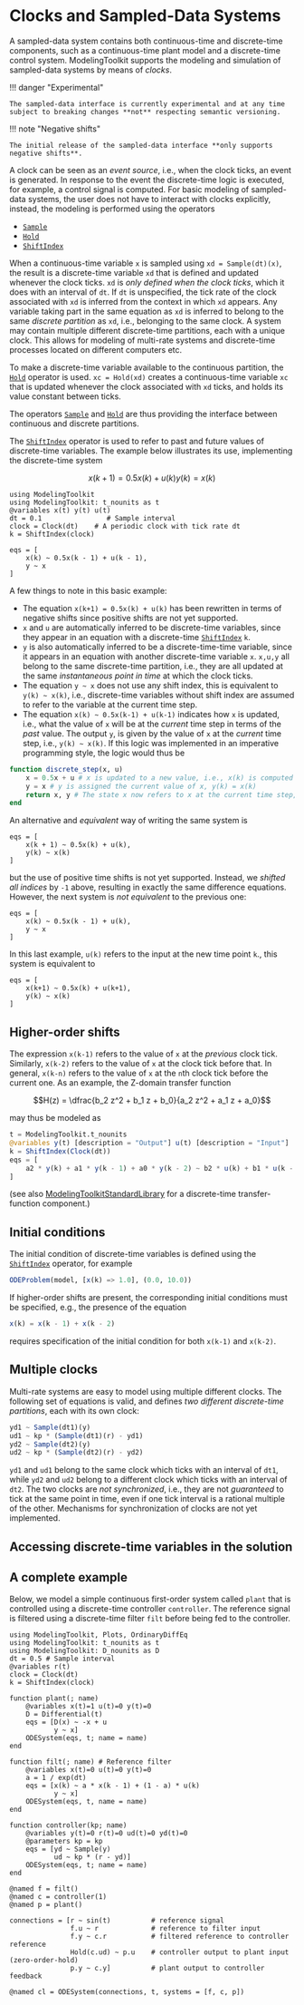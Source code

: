 # Clocks and Sampled-Data Systems

A sampled-data system contains both continuous-time and discrete-time components, such as a continuous-time plant model and a discrete-time control system. ModelingToolkit supports the modeling and simulation of sampled-data systems by means of *clocks*.

!!! danger "Experimental"
    
    The sampled-data interface is currently experimental and at any time subject to breaking changes **not** respecting semantic versioning.

!!! note "Negative shifts"
    
    The initial release of the sampled-data interface **only supports negative shifts**.

A clock can be seen as an *event source*, i.e., when the clock ticks, an event is generated. In response to the event the discrete-time logic is executed, for example, a control signal is computed. For basic modeling of sampled-data systems, the user does not have to interact with clocks explicitly, instead, the modeling is performed using the operators

  - [`Sample`](@ref)
  - [`Hold`](@ref)
  - [`ShiftIndex`](@ref)

When a continuous-time variable `x` is sampled using `xd = Sample(dt)(x)`, the result is a discrete-time variable `xd` that is defined and updated whenever the clock ticks. `xd` is *only defined when the clock ticks*, which it does with an interval of `dt`. If `dt` is unspecified, the tick rate of the clock associated with `xd` is inferred from the context in which `xd` appears. Any variable taking part in the same equation as `xd` is inferred to belong to the same *discrete partition* as `xd`, i.e., belonging to the same clock. A system may contain multiple different discrete-time partitions, each with a unique clock. This allows for modeling of multi-rate systems and discrete-time processes located on different computers etc.

To make a discrete-time variable available to the continuous partition, the [`Hold`](@ref) operator is used. `xc = Hold(xd)` creates a continuous-time variable `xc` that is updated whenever the clock associated with `xd` ticks, and holds its value constant between ticks.

The operators [`Sample`](@ref) and [`Hold`](@ref) are thus providing the interface between continuous and discrete partitions.

The [`ShiftIndex`](@ref) operator is used to refer to past and future values of discrete-time variables. The example below illustrates its use, implementing the discrete-time system

```math
x(k+1) = 0.5x(k) + u(k)
y(k) = x(k)
```

```@example clocks
using ModelingToolkit
using ModelingToolkit: t_nounits as t
@variables x(t) y(t) u(t)
dt = 0.1                # Sample interval
clock = Clock(dt)    # A periodic clock with tick rate dt
k = ShiftIndex(clock)

eqs = [
    x(k) ~ 0.5x(k - 1) + u(k - 1),
    y ~ x
]
```

A few things to note in this basic example:

  - The equation `x(k+1) = 0.5x(k) + u(k)` has been rewritten in terms of negative shifts since positive shifts are not yet supported.
  - `x` and `u` are automatically inferred to be discrete-time variables, since they appear in an equation with a discrete-time [`ShiftIndex`](@ref) `k`.
  - `y` is also automatically inferred to be a discrete-time-time variable, since it appears in an equation with another discrete-time variable `x`. `x,u,y` all belong to the same discrete-time partition, i.e., they are all updated at the same *instantaneous point in time* at which the clock ticks.
  - The equation `y ~ x` does not use any shift index, this is equivalent to `y(k) ~ x(k)`, i.e., discrete-time variables without shift index are assumed to refer to the variable at the current time step.
  - The equation `x(k) ~ 0.5x(k-1) + u(k-1)` indicates how `x` is updated, i.e., what the value of `x` will be at the *current* time step in terms of the *past* value. The output `y`, is given by the value of `x` at the *current* time step, i.e., `y(k) ~ x(k)`. If this logic was implemented in an imperative programming style, the logic would thus be

```julia
function discrete_step(x, u)
    x = 0.5x + u # x is updated to a new value, i.e., x(k) is computed
    y = x # y is assigned the current value of x, y(k) = x(k)
    return x, y # The state x now refers to x at the current time step, x(k), and y equals x, y(k) = x(k)
end
```

An alternative and *equivalent* way of writing the same system is

```@example clocks
eqs = [
    x(k + 1) ~ 0.5x(k) + u(k),
    y(k) ~ x(k)
]
```

but the use of positive time shifts is not yet supported. Instead, we *shifted all indices* by `-1` above, resulting in exactly the same difference equations. However, the next system is *not equivalent* to the previous one:

```@example clocks
eqs = [
    x(k) ~ 0.5x(k - 1) + u(k),
    y ~ x
]
```

In this last example, `u(k)` refers to the input at the new time point `k`., this system is equivalent to

```
eqs = [
    x(k+1) ~ 0.5x(k) + u(k+1),
    y(k) ~ x(k)
]
```

## Higher-order shifts

The expression `x(k-1)` refers to the value of `x` at the *previous* clock tick. Similarly, `x(k-2)` refers to the value of `x` at the clock tick before that. In general, `x(k-n)` refers to the value of `x` at the `n`th clock tick before the current one. As an example, the Z-domain transfer function

```math
H(z) = \dfrac{b_2 z^2 + b_1 z + b_0}{a_2 z^2 + a_1 z + a_0}
```

may thus be modeled as

```julia
t = ModelingToolkit.t_nounits
@variables y(t) [description = "Output"] u(t) [description = "Input"]
k = ShiftIndex(Clock(dt))
eqs = [
    a2 * y(k) + a1 * y(k - 1) + a0 * y(k - 2) ~ b2 * u(k) + b1 * u(k - 1) + b0 * u(k - 2)
]
```

(see also [ModelingToolkitStandardLibrary](https://docs.sciml.ai/ModelingToolkitStandardLibrary/stable/) for a discrete-time transfer-function component.)

## Initial conditions

The initial condition of discrete-time variables is defined using the [`ShiftIndex`](@ref) operator, for example

```julia
ODEProblem(model, [x(k) => 1.0], (0.0, 10.0))
```

If higher-order shifts are present, the corresponding initial conditions must be specified, e.g., the presence of the equation

```julia
x(k) = x(k - 1) + x(k - 2)
```

requires specification of the initial condition for both `x(k-1)` and `x(k-2)`.

## Multiple clocks

Multi-rate systems are easy to model using multiple different clocks. The following set of equations is valid, and defines *two different discrete-time partitions*, each with its own clock:

```julia
yd1 ~ Sample(dt1)(y)
ud1 ~ kp * (Sample(dt1)(r) - yd1)
yd2 ~ Sample(dt2)(y)
ud2 ~ kp * (Sample(dt2)(r) - yd2)
```

`yd1` and `ud1` belong to the same clock which ticks with an interval of `dt1`, while `yd2` and `ud2` belong to a different clock which ticks with an interval of `dt2`. The two clocks are *not synchronized*, i.e., they are not *guaranteed* to tick at the same point in time, even if one tick interval is a rational multiple of the other. Mechanisms for synchronization of clocks are not yet implemented.

## Accessing discrete-time variables in the solution

## A complete example

Below, we model a simple continuous first-order system called `plant` that is controlled using a discrete-time controller `controller`. The reference signal is filtered using a discrete-time filter `filt` before being fed to the controller.

```@example clocks
using ModelingToolkit, Plots, OrdinaryDiffEq
using ModelingToolkit: t_nounits as t
using ModelingToolkit: D_nounits as D
dt = 0.5 # Sample interval
@variables r(t)
clock = Clock(dt)
k = ShiftIndex(clock)

function plant(; name)
    @variables x(t)=1 u(t)=0 y(t)=0
    D = Differential(t)
    eqs = [D(x) ~ -x + u
           y ~ x]
    ODESystem(eqs, t; name = name)
end

function filt(; name) # Reference filter
    @variables x(t)=0 u(t)=0 y(t)=0
    a = 1 / exp(dt)
    eqs = [x(k) ~ a * x(k - 1) + (1 - a) * u(k)
           y ~ x]
    ODESystem(eqs, t, name = name)
end

function controller(kp; name)
    @variables y(t)=0 r(t)=0 ud(t)=0 yd(t)=0
    @parameters kp = kp
    eqs = [yd ~ Sample(y)
           ud ~ kp * (r - yd)]
    ODESystem(eqs, t; name = name)
end

@named f = filt()
@named c = controller(1)
@named p = plant()

connections = [r ~ sin(t)          # reference signal
               f.u ~ r             # reference to filter input
               f.y ~ c.r           # filtered reference to controller reference
               Hold(c.ud) ~ p.u    # controller output to plant input (zero-order-hold)
               p.y ~ c.y]          # plant output to controller feedback

@named cl = ODESystem(connections, t, systems = [f, c, p])
```
